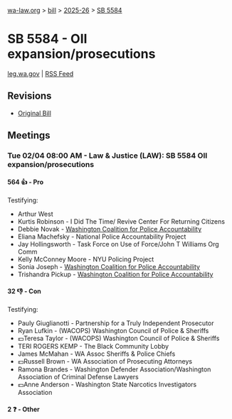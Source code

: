 [wa-law.org](/) > [bill](/bill/) > [2025-26](/bill/2025-26/) > [SB 5584](/bill/2025-26/sb/5584/)

# SB 5584 - OII expansion/prosecutions
[leg.wa.gov](https://app.leg.wa.gov/billsummary?BillNumber=5584&Year=2025&Initiative=false) | [RSS Feed](./rss.xml)

## Revisions
* [Original Bill](1/)

## Meetings
### Tue 02/04 08:00 AM - Law & Justice (LAW): SB 5584 OII expansion/prosecutions
#### 564 👍 - Pro
Testifying:
* Arthur West
* Kurtis Robinson - I Did The Time/ Revive Center For Returning Citizens
* Debbie Novak - [Washington Coalition for Police Accountability](/org/washington_coalition_for_police_accountability/)
* Eliana Machefsky - National Police Accountability Project
* Jay Hollingsworth - Task Force on Use of Force/John T Williams Org Comm
* Kelly McConney Moore - NYU Policing Project
* Sonia Joseph - [Washington Coalition for Police Accountability](/org/washington_coalition_for_police_accountability/)
* Trishandra Pickup - [Washington Coalition for Police Accountability](/org/washington_coalition_for_police_accountability/)

#### 32 👎 - Con
Testifying:
* Pauly Giuglianotti - Partnership for a Truly Independent Prosecutor
* Ryan Lufkin - (WACOPS) Washington Council of Police & Sheriffs
* 💵Teresa Taylor - (WACOPS) Washington Council of Police & Sheriffs
* TERI ROGERS KEMP - The Black Community Lobby
* James McMahan - WA Assoc Sheriffs & Police Chiefs
* 💵Russell Brown - WA Association of Prosecuting Attorneys
* Ramona Brandes - Washington Defender Association/Washington Association of Criminal Defense Lawyers
* 💵Anne Anderson - Washington State Narcotics Investigators Association

#### 2 ❓ - Other
